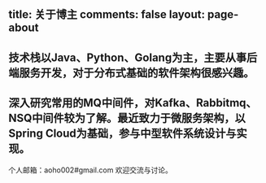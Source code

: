 title: 关于博主
comments: false
layout: page-about
---

技术栈以Java、Python、Golang为主，主要从事后端服务开发，对于分布式基础的软件架构很感兴趣。
---
深入研究常用的MQ中间件，对Kafka、Rabbitmq、NSQ中间件较为了解。最近致力于微服务架构，以Spring Cloud为基础，参与中型软件系统设计与实现。
---
个人邮箱：aoho002#gmail.com 欢迎交流与讨论。
